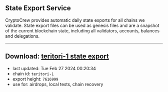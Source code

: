 ## State Export Service
CryptoCrew provides automatic daily state exports for all chains we validate. State export files can be used as genesis files and are a snapshot of the current blockchain state, including all validators, accounts, balances and delegations.

---
**Download: [teritori-1 state export](https://dl-eu2.ccvalidators.com/SERVICE/teritori/teritori-1_export_7616999.json)**
---

- last updated: Tue Feb 27 2024 00:20:34
- chain id: `teritori-1`
- export height: `7616999`
- use for: airdrops, local tests, chain recovery
